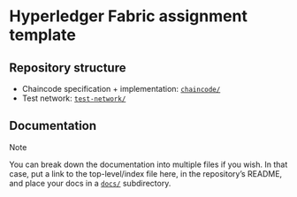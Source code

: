 # Hyperledger Fabric assignment template

## Repository structure

* Chaincode specification + implementation: [`chaincode/`](chaincode/)
* Test network: [`test-network/`](test-network/)


## Documentation

> [!NOTE]
> You can break down the documentation into multiple files if you wish.
> In that case, put a link to the top-level/index file here, in the repository’s README, and place your docs in a [`docs/`](docs/) subdirectory.

<!-- TODO Your assignment documentation goes here -->
